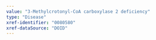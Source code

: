```yaml
---
value: "3-Methylcrotonyl-CoA carboxylase 2 deficiency"
type: "Disease"
xref-identifier: "0080580"
xref-dataSource: "DOID"
---
```

